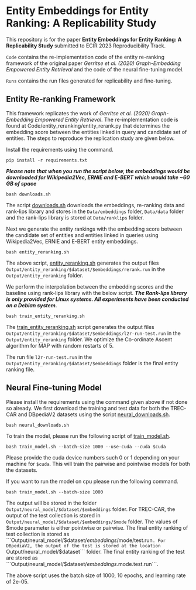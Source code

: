 # Entity Embeddings for Entity Ranking: A Replicability Study

This repository is for the paper **Entity Embeddings for Entity Ranking: A Replicability Study** submitted to ECIR 2023 Reproducibility Track. 

```Code``` contains the re-implementation code of the entity re-ranking framework of the original paper *Gerritse et al. (2020) Graph-Embedding Empowered Entity Retrieval* and the code of the neural fine-tuning model.

```Runs``` contains the run files generated for replicability and fine-tuning.


## Entity Re-ranking Framework

This framework replicates the work of *Gerritse et al. (2020) Graph-Embedding Empowered Entity Retrieval*. The re-implementation code is found at Code/entity_reranking/entity_rerank.py that determines the embedding score between the entities linked in query and candidate set of entities. The steps to reproduce the replication study are given below.

Install the requirements using the command.

``` 
pip install -r requirements.txt 
```


***Please note that when you run the script below, the embeddings would be downloaded for Wikipedia2Vec, ERNIE and E-BERT which would take ~60 GB of space***

``` 
bash downloads.sh
```

The script [downloads.sh](downloads.sh) downloads the embeddings, re-ranking data and rank-lips library and stores in the ```Data/embeddings``` folder, ```Data/data``` folder and the rank-lips library is stored at ```Data/ranklips``` folder.

Next we generate the entity rankings with the embedding score between the candidate set of entities and entities linked in queries using Wikipedia2Vec, ERNIE and E-BERT entity embeddings.

``` 
bash entity_reranking.sh 
```

The above script, [entity_reranking.sh](entity_reranking.sh) generates the output files ```Output/entity_reranking/$dataset/$embeddings/rerank.run``` in the ```Output/entity_reranking``` folder.

We perform the interpolation between the embedding scores and the baseline using rank-lips library with the below script. ***The Rank-lips library is only provided for Linux systems. All experiments have been conducted on a Debian system.***

``` 
bash train_entity_reranking.sh 
```

The [train_entity_reranking.sh](train_entity_reranking.sh) script generates the output files ```Output/entity_reranking/$dataset/$embeddings/l2r-run-test.run``` in the ```Output/entity_reranking``` folder. We optimize the Co-ordinate Ascent algorithm for MAP with random restarts of 5.

The run file ```l2r-run-test.run``` in the ```Output/entity_reranking/$dataset/$embeddings``` folder is the final entity ranking file.


## Neural Fine-tuning Model

Please install the requirements using the command given above if not done so already. We first download the training and test data for both the TREC-CAR and DBpediaV2 datasets using the script [neural_downloads.sh](neural_downloads.sh).

``` 
bash neural_downloads.sh 
```

To train the model, please run the following script of [train_model.sh](train_model.sh).

``` 
bash train_model.sh --batch-size 1000 --use-cuda --cuda $cuda
```

Please provide the cuda device numbers such 0 or 1 depending on your machine for ```$cuda```. This will train the pairwise and pointwise models for both the datasets. 


If you want to run the model on cpu please run the following command.

``` 
bash train_model.sh --batch-size 1000
```

The output will be stored in the folder ```Output/neural_model/$dataset/$embeddings``` folder. For TREC-CAR, the output of the test collection is stored in ```Output/neural_model/$dataset/$embeddings/$mode``` folder. The values of $mode parameter is either pointwise or pairwise. The final entity ranking of test collection is stored as ```Output/neural_model/$dataset/$embeddings/$mode/test.run```. For DBpediaV2, the output of the test is stored at the location ```Output/neural_model/$dataset``` folder. The final entity ranking of the test are stored as ```Output/neural_model/$dataset/$embeddings.$mode.test.run```.

The above script uses the batch size of 1000, 10 epochs, and learning rate of 2e-05.



